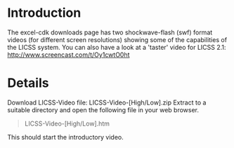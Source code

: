 # Introduction #

The excel-cdk downloads page has two shockwave-flash (swf) format videos (for different screen resolutions) showing some of the capabilities of the LICSS system.  You can also have a look at a 'taster' video for LICSS 2.1: http://www.screencast.com/t/Oy1cwtO0ht


# Details #

Download LICSS-Video file: LICSS-Video-[High/Low].zip
Extract to a suitable directory and open the following file in your web browser.

> LICSS-Video-[High/Low].htm

This should start the introductory video.
